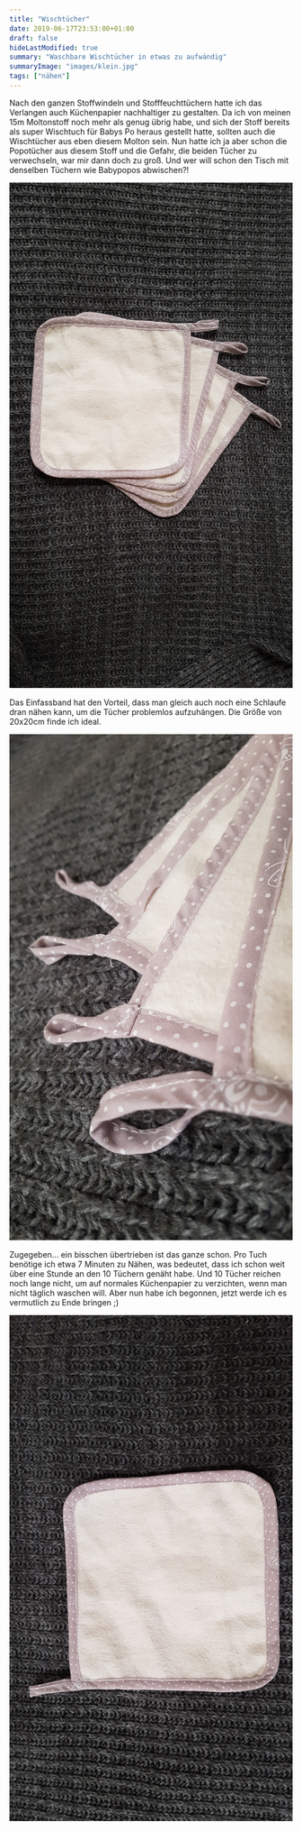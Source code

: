 ```yaml
---
title: "Wischtücher"
date: 2019-06-17T23:53:00+01:00
draft: false
hideLastModified: true
summary: "Waschbare Wischtücher in etwas zu aufwändig"
summaryImage: "images/klein.jpg"
tags: ["nähen"]
---
```


Nach den ganzen Stoffwindeln und Stofffeuchttüchern hatte ich das Verlangen auch Küchenpapier nachhaltiger zu gestalten. Da ich von meinen 15m Moltonstoff noch mehr als genug übrig habe, und sich der Stoff bereits als super Wischtuch für Babys Po heraus gestellt hatte, sollten auch die Wischtücher aus eben diesem Molton sein. Nun hatte ich ja aber schon die Popotücher aus diesem Stoff und die Gefahr, die beiden Tücher zu verwechseln, war mir dann doch zu groß. Und wer will schon  den Tisch mit denselben Tüchern wie Babypopos abwischen?!

![Bild Tücher](images/klein.jpg)

Das Einfassband hat den Vorteil, dass man gleich auch noch eine Schlaufe dran nähen kann, um die Tücher problemlos aufzuhängen. Die Größe von 20x20cm finde ich ideal.

![Schlaufenbild](images/klein-1.jpg)

Zugegeben... ein bisschen übertrieben ist das ganze schon. Pro Tuch benötige ich etwa 7 Minuten zu Nähen, was bedeutet, dass ich schon weit über eine Stunde an den 10 Tüchern genäht habe. Und 10 Tücher reichen noch lange nicht, um auf normales Küchenpapier zu verzichten, wenn man nicht täglich waschen will. Aber nun habe ich begonnen, jetzt werde ich es vermutlich zu Ende bringen ;)

![einzelnes Tuch](images/klein-2.jpg)
